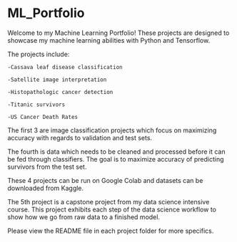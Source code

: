# ML_Portfolio
Welcome to my Machine Learning Portfolio! These projects are designed to showcase my machine learning abilities with Python and Tensorflow.

The projects include:

    -Cassava leaf disease classification

    -Satellite image interpretation

    -Histopathologic cancer detection

    -Titanic survivors
    
    -US Cancer Death Rates

The first 3 are image classification projects which focus on maximizing accuracy with regards to validation and test sets. 

The fourth is data which needs to be cleaned and processed before it can be fed through classifiers. The goal is to maximize accuracy of predicting survivors from the test set.

These 4 projects can be run on Google Colab and datasets can be downloaded from Kaggle.

The 5th project is a capstone project from my data science intensive course. This project exhibits each step of the data science workflow to show how we go from raw data to a finished model.

Please view the README file in each project folder for more specifics.
